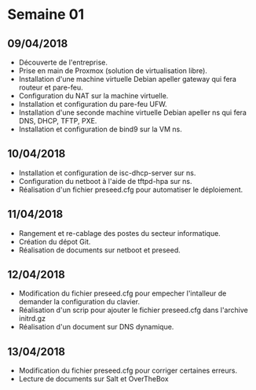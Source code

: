 # Semaine 01
## 09/04/2018
- Découverte de l'entreprise.
- Prise en main de Proxmox (solution de virtualisation libre).
- Installation d'une machine virtuelle Debian apeller gateway qui fera routeur et pare-feu.
- Configuration du NAT sur la machine virtuelle.
- Installation et configuration du pare-feu UFW.
- Installation d'une seconde machine virtuelle Debian apeller ns qui fera DNS, DHCP, TFTP, PXE.
- Installation et configuration de bind9 sur la VM ns.

## 10/04/2018
- Installation et configuration de isc-dhcp-server sur ns.
- Configuration du netboot à l'aide de tftpd-hpa sur ns.
- Réalisation d'un fichier preseed.cfg pour automatiser le déploiement.

## 11/04/2018
- Rangement et re-cablage des postes du secteur informatique.
- Création du dépot Git.
- Réalisation de documents sur netboot et preseed.

## 12/04/2018
- Modification du fichier preseed.cfg pour empecher l'intalleur de demander la configuration du clavier.
- Réalisation d'un scrip pour ajouter le fichier preseed.cfg dans l'archive initrd.gz
- Réalisation d'un document sur DNS dynamique.

## 13/04/2018
- Modification du fichier preseed.cfg pour corriger certaines erreurs.
- Lecture de documents sur Salt et OverTheBox
